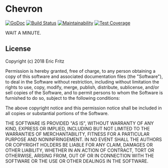 # Chevron

[![GoDoc](https://godoc.org/github.com/efritz/chevron?status.svg)](https://godoc.org/github.com/efritz/chevron)
[![Build Status](https://secure.travis-ci.org/efritz/chevron.png)](http://travis-ci.org/efritz/chevron)
[![Maintainability](https://api.codeclimate.com/v1/badges/?/maintainability)](https://codeclimate.com/github/efritz/chevron/maintainability)
[![Test Coverage](https://api.codeclimate.com/v1/badges/?/test_coverage)](https://codeclimate.com/github/efritz/chevron/test_coverage)

WAIT A MINUTE.

## License

Copyright (c) 2018 Eric Fritz

Permission is hereby granted, free of charge, to any person obtaining a copy
of this software and associated documentation files (the "Software"), to deal
in the Software without restriction, including without limitation the rights
to use, copy, modify, merge, publish, distribute, sublicense, and/or sell
copies of the Software, and to permit persons to whom the Software is
furnished to do so, subject to the following conditions:

The above copyright notice and this permission notice shall be included in
all copies or substantial portions of the Software.

THE SOFTWARE IS PROVIDED "AS IS", WITHOUT WARRANTY OF ANY KIND, EXPRESS OR
IMPLIED, INCLUDING BUT NOT LIMITED TO THE WARRANTIES OF MERCHANTABILITY,
FITNESS FOR A PARTICULAR PURPOSE AND NONINFRINGEMENT. IN NO EVENT SHALL THE
AUTHORS OR COPYRIGHT HOLDERS BE LIABLE FOR ANY CLAIM, DAMAGES OR OTHER
LIABILITY, WHETHER IN AN ACTION OF CONTRACT, TORT OR OTHERWISE, ARISING FROM,
OUT OF OR IN CONNECTION WITH THE SOFTWARE OR THE USE OR OTHER DEALINGS IN
THE SOFTWARE.
